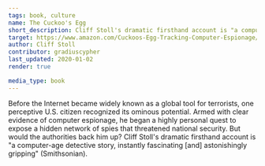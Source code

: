 ```yaml
---
tags: book, culture
name: The Cuckoo's Egg
short_description: Cliff Stoll's dramatic firsthand account is "a computer-age detective story, instantly fascinating [and] astonishingly gripping" (Smithsonian). 
target: https://www.amazon.com/Cuckoos-Egg-Tracking-Computer-Espionage/dp/1416507787/
author: Cliff Stoll
contributor: gradiuscypher
last_updated: 2020-01-02
render: true

media_type: book
---
```


Before the Internet became widely known as a global tool for terrorists, one perceptive U.S. citizen recognized its ominous potential. Armed with clear evidence of computer espionage, he began a highly personal quest to expose a hidden network of spies that threatened national security. But would the authorities back him up? Cliff Stoll's dramatic firsthand account is "a computer-age detective story, instantly fascinating [and] astonishingly gripping" (Smithsonian). 